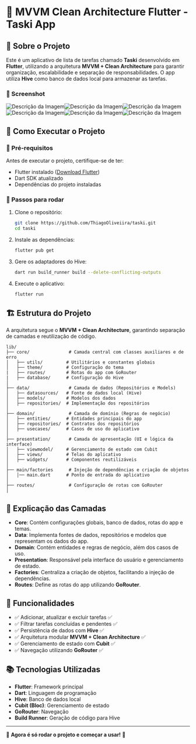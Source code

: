 # 📌 MVVM Clean Architecture Flutter - Taski App

## 📖 Sobre o Projeto
Este é um aplicativo de lista de tarefas chamado **Taski** desenvolvido em **Flutter**, utilizando a arquitetura **MVVM + Clean Architecture** para garantir organização, escalabilidade e separação de responsabilidades. O app utiliza **Hive** como banco de dados local para armazenar as tarefas.


### 🔹 Screenshot

![Descrição da Imagem](lib/assets/screenshots/todo.png)![Descrição da Imagem](lib/assets/screenshots/todos.png)![Descrição da Imagem](lib/assets/screenshots/add_task.png)
![Descrição da Imagem](lib/assets/screenshots/search.png)![Descrição da Imagem](lib/assets/screenshots/notfound.png)![Descrição da Imagem](lib/assets/screenshots/done.png)



## 🚀 Como Executar o Projeto

### 🔹 Pré-requisitos
Antes de executar o projeto, certifique-se de ter:
- Flutter instalado ([Download Flutter](https://flutter.dev/docs/get-started/install))
- Dart SDK atualizado
- Dependências do projeto instaladas

### 🔹 Passos para rodar
1. Clone o repositório:
   ```sh
   git clone https://github.com/ThiagoOliveiira/taski.git
   cd taski
   ```
2. Instale as dependências:
   ```sh
   flutter pub get
   ```
3. Gere os adaptadores do Hive:
   ```sh
   dart run build_runner build --delete-conflicting-outputs
   ```
4. Execute o aplicativo:
   ```sh
   flutter run
   ```

## 🏗️ Estrutura do Projeto
A arquitetura segue o **MVVM + Clean Architecture**, garantindo separação de camadas e reutilização de código.

```
lib/
├── core/               # Camada central com classes auxiliares e de erro
│   ├── utils/         # Utilitários e constantes globais
│   ├── theme/         # Configuração do tema
|   ├── routes/        # Rotas do app com GoRouter
|   ├── database/      # Configuração do Hive 
│
├── data/               # Camada de dados (Repositórios e Models)
│   ├── datasources/   # Fonte de dados local (Hive)
│   ├── models/        # Modelos dos dados
│   ├── repositories/  # Implementação dos repositórios
│
├── domain/             # Camada de domínio (Regras de negócio)
│   ├── entities/      # Entidades principais do app
│   ├── repositories/  # Contratos dos repositórios
│   ├── usecases/      # Casos de uso do aplicativo
│
├── presentation/       # Camada de apresentação (UI e lógica da interface)
│   ├── viewmodel/     # Gerenciamento de estado com Cubit
│   ├── views/         # Telas do aplicativo
│   ├── widgets/       # Componentes reutilizáveis
│
├── main/factories      # Injeção de dependências e criação de objetos
│   │── main.dart      # Ponto de entrada do aplicativo
│  
├── routes/             # Configuração de rotas com GoRouter
│
```

## 🔹 Explicação das Camadas
- **Core**: Contém configurações globais, banco de dados, rotas do app e temas.
- **Data**: Implementa fontes de dados, repositórios e modelos que representam os dados do app.
- **Domain**: Contém entidades e regras de negócio, além dos casos de uso.
- **Presentation**: Responsável pela interface do usuário e gerenciamento de estado.
- **Factories**: Centraliza a criação de objetos, facilitando a injeção de dependências.
- **Routes**: Define as rotas do app utilizando **GoRouter**.

## 🔹 Funcionalidades
- ✅ Adicionar, atualizar e excluir tarefas ✅
- ✅ Filtrar tarefas concluídas e pendentes ✅
- ✅ Persistência de dados com **Hive** ✅
- ✅ Arquitetura modular **MVVM + Clean Architecture** ✅
- ✅ Gerenciamento de estado com **Cubit** ✅
- ✅ Navegação utilizando **GoRouter** ✅

## 📚 Tecnologias Utilizadas
- **Flutter**: Framework principal
- **Dart**: Linguagem de programação
- **Hive**: Banco de dados local
- **Cubit (Bloc)**: Gerenciamento de estado
- **GoRouter**: Navegação
- **Build Runner**: Geração de código para Hive

---
🚀 **Agora é só rodar o projeto e começar a usar!** 🚀

#
